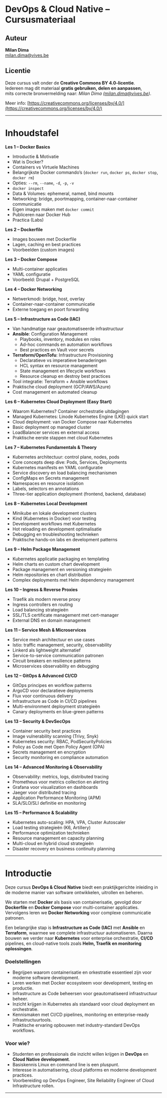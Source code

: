 # DevOps & Cloud Native – Cursusmateriaal

## Auteur

**Milan Dima**  
[milan.dima@vives.be](mailto:milan.dima@vives.be)

## Licentie

Deze cursus valt onder de **Creative Commons BY 4.0-licentie**.  
Iedereen mag dit materiaal **gratis gebruiken, delen en aanpassen**,  
mits correcte bronvermelding naar: _Milan Dima (milan.dima@vives.be)_.

Meer info: [https://creativecommons.org/licenses/by/4.0/](https://creativecommons.org/licenses/by/4.0/)

---

# Inhoudstafel

**Les 1 – Docker Basics**

- Introductie & Motivatie
- Wat is Docker?
- Containers vs Virtuele Machines
- Belangrijkste Docker commando’s (`docker run`, `docker ps`, `docker stop`, `docker rm`)
- Opties: `--rm`, `--name`, `-d`, `-p`, `-v`
- `docker inspect`
- Data & Volumes: ephemeral, named, bind mounts
- Networking: bridge, poortmapping, container-naar-container communicatie
- Eigen images maken met `docker commit`
- Publiceren naar Docker Hub
- Practica (Labs)

**Les 2 – Dockerfile**

- Images bouwen met Dockerfile
- Lagen, caching en best practices
- Voorbeelden (custom images)

**Les 3 – Docker Compose**

- Multi-container applicaties
- YAML configuratie
- Voorbeeld: Drupal + PostgreSQL

**Les 4 – Docker Networking**

- Netwerkmodi: bridge, host, overlay
- Container-naar-container communicatie
- Externe toegang en poort forwarding

**Les 5 – Infrastructure as Code (IAC)**

- Van handmatige naar geautomatiseerde infrastructuur
- **Ansible**: Configuration Management
  - Playbooks, inventory, modules en roles
  - Ad-hoc commands en automation workflows
  - Best practices en Vault voor secrets
- **Terraform/OpenTofu**: Infrastructure Provisioning
  - Declaratieve vs imperatieve benaderingen
  - HCL syntax en resource management
  - State management en lifecycle workflows
  - Resource cleanup en destroy best practices
- Tool integratie: Terraform + Ansible workflows
- Praktische cloud deployment (GCP/AWS/Azure)
- Cost management en automated cleanup

**Les 6 – Kubernetes Cloud Deployment (Easy Start)**

- Waarom Kubernetes? Container orchestratie uitdagingen
- Managed Kubernetes: Linode Kubernetes Engine (LKE) quick start
- Cloud deployment: van Docker Compose naar Kubernetes
- Basic deployment op managed cluster
- LoadBalancer services en external access
- Praktische eerste stappen met cloud Kubernetes

**Les 7 – Kubernetes Fundamentals & Theory**

- Kubernetes architectuur: control plane, nodes, pods
- Core concepts deep dive: Pods, Services, Deployments
- Kubernetes manifests en YAML configuratie
- Service discovery en load balancing mechanismen
- ConfigMaps en Secrets management
- Namespaces en resource isolation
- Labels, selectors en annotations
- Three-tier application deployment (frontend, backend, database)

**Les 8 – Kubernetes Local Development**

- Minikube en lokale development clusters
- Kind (Kubernetes in Docker) voor testing
- Development workflows met Kubernetes
- Hot reloading en development optimalisatie
- Debugging en troubleshooting technieken
- Praktische hands-on labs en development patterns

**Les 9 – Helm Package Management**

- Kubernetes applicatie packaging en templating
- Helm charts en custom chart development
- Package management en versioning strategieën
- Helm repositories en chart distribution
- Complex deployments met Helm dependency management

**Les 10 – Ingress & Reverse Proxies**

- Traefik als modern reverse proxy
- Ingress controllers en routing
- Load balancing strategieën
- SSL/TLS certificate management met cert-manager
- External DNS en domain management

**Les 11 – Service Mesh & Microservices**

- Service mesh architectuur en use cases
- Istio: traffic management, security, observability
- Linkerd als lightweight alternatief  
- Service-to-service communication patronen
- Circuit breakers en resilience patterns
- Microservices observability en debugging

**Les 12 – GitOps & Advanced CI/CD**

- GitOps principes en workflow patterns
- ArgoCD voor declaratieve deployments
- Flux voor continuous delivery
- Infrastructure as Code in CI/CD pipelines
- Multi-environment deployment strategieën
- Canary deployments en blue-green patterns

**Les 13 – Security & DevSecOps**

- Container security best practices
- Image vulnerability scanning (Trivy, Snyk)
- Kubernetes security: RBAC, PodSecurityPolicies
- Policy as Code met Open Policy Agent (OPA)
- Secrets management en encryption
- Security monitoring en compliance automation

**Les 14 – Advanced Monitoring & Observability**

- Observability: metrics, logs, distributed tracing
- Prometheus voor metrics collection en alerting
- Grafana voor visualization en dashboards
- Jaeger voor distributed tracing
- Application Performance Monitoring (APM)
- SLA/SLO/SLI definitie en monitoring

**Les 15 – Performance & Scalability**

- Kubernetes auto-scaling: HPA, VPA, Cluster Autoscaler
- Load testing strategieën (K6, Artillery)
- Performance optimization technieken
- Resource management en capacity planning
- Multi-cloud en hybrid cloud strategieën
- Disaster recovery en business continuity planning

---

# Introductie

Deze cursus **DevOps & Cloud Native** biedt een praktijkgerichte inleiding in de moderne manier van software ontwikkelen, uitrollen en beheren.  

We starten met **Docker** als basis van containerisatie, gevolgd door **Dockerfile** en **Docker Compose** voor multi-container applicaties. Vervolgens leren we **Docker Networking** voor complexe communicatie patronen.

Een belangrijke stap is **Infrastructure as Code (IAC)** met **Ansible** en **Terraform**, waarmee we complete infrastructuur automatiseren. Daarna bouwen we verder naar **Kubernetes** voor enterprise orchestratie, **CI/CD** pipelines, en cloud-native tools zoals **Helm, Traefik en monitoring oplossingen**.

### Doelstellingen

- Begrijpen waarom containerisatie en orkestratie essentieel zijn voor moderne software development.
- Leren werken met Docker ecosysteem voor development, testing en productie.
- Infrastructure as Code beheersen voor geautomatiseerd infrastructuur beheer.
- Inzicht krijgen in Kubernetes als standaard voor cloud deployment en orchestratie.
- Kennismaken met CI/CD pipelines, monitoring en enterprise-ready infrastructuurtools.
- Praktische ervaring opbouwen met industry-standard DevOps workflows.

### Voor wie?

- Studenten en professionals die inzicht willen krijgen in **DevOps** en **Cloud Native development**.
- Basiskennis Linux en command line is een pluspunt.
- Interesse in automatisering, cloud platforms en moderne development practices.
- Voorbereiding op DevOps Engineer, Site Reliability Engineer of Cloud Infrastructure rollen.

---
